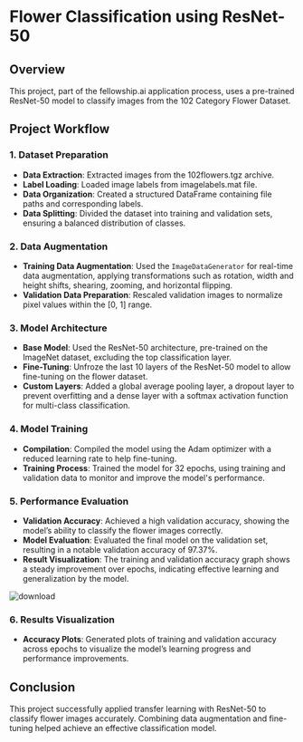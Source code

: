 # Flower Classification using ResNet-50

## Overview

This project, part of the fellowship.ai application process, uses a pre-trained ResNet-50 model to classify images from the 102 Category Flower Dataset.

## Project Workflow

### 1. Dataset Preparation

- **Data Extraction**: Extracted images from the 102flowers.tgz archive.
- **Label Loading**: Loaded image labels from imagelabels.mat file.
- **Data Organization**: Created a structured DataFrame containing file paths and corresponding labels.
- **Data Splitting**: Divided the dataset into training and validation sets, ensuring a balanced distribution of classes.

### 2. Data Augmentation

- **Training Data Augmentation**: Used the `ImageDataGenerator` for real-time data augmentation, applying transformations such as rotation, width and height shifts, shearing, zooming, and horizontal flipping.
- **Validation Data Preparation**: Rescaled validation images to normalize pixel values within the [0, 1] range.

### 3. Model Architecture

- **Base Model**: Used the ResNet-50 architecture, pre-trained on the ImageNet dataset, excluding the top classification layer.
- **Fine-Tuning**: Unfroze the last 10 layers of the ResNet-50 model to allow fine-tuning on the flower dataset.
- **Custom Layers**: Added a global average pooling layer, a dropout layer to prevent overfitting and a dense layer with a softmax activation function for multi-class classification.

### 4. Model Training

- **Compilation**: Compiled the model using the Adam optimizer with a reduced learning rate to help fine-tuning.
- **Training Process**: Trained the model for 32 epochs, using training and validation data to monitor and improve the model's performance.

### 5. Performance Evaluation

- **Validation Accuracy**: Achieved a high validation accuracy, showing the model’s ability to classify the flower images correctly.
- **Model Evaluation**: Evaluated the final model on the validation set, resulting in a notable validation accuracy of 97.37%.
- **Result Visualization**: The training and validation accuracy graph shows a steady improvement over epochs, indicating effective learning and generalization by the model.

![download](https://github.com/user-attachments/assets/3b9023ec-5e3e-41be-b7d8-a1951caef9cf)

### 6. Results Visualization

- **Accuracy Plots**: Generated plots of training and validation accuracy across epochs to visualize the model’s learning progress and performance improvements.

## Conclusion

This project successfully applied transfer learning with ResNet-50 to classify flower images accurately. Combining data augmentation and fine-tuning helped achieve an effective classification model.
